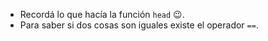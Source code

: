 - Recordá lo que hacía la función `head` :wink:.
- Para saber si dos cosas son iguales existe el operador `==`.